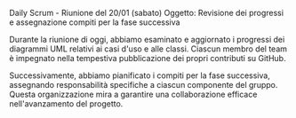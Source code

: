 Daily Scrum - Riunione del 20/01 (sabato)
Oggetto: Revisione dei progressi e assegnazione compiti per la fase successiva

Durante la riunione di oggi, abbiamo esaminato e aggiornato i progressi dei diagrammi UML relativi ai casi d'uso e alle classi. 
Ciascun membro del team è impegnato nella tempestiva pubblicazione dei propri contributi su GitHub.

Successivamente, abbiamo pianificato i compiti per la fase successiva, assegnando responsabilità specifiche a ciascun componente del gruppo. 
Questa organizzazione mira a garantire una collaborazione efficace nell'avanzamento del progetto.
